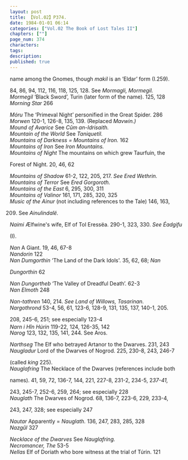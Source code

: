 ```yaml
---
layout: post
title: 【Vol.02】P374.
date: 1984-01-01 06:14
categories: ["Vol.02 The Book of Lost Tales II"]
chapters: [""]
page_num: 374
characters: 
tags: 
description: 
published: true
---
```


<p style="text-indent: 0;">
name among the Gnomes, though <I>makil </I>is an ‘Eldar’ form (I.259).
</p>

84, 86, 94, 112, 116, 118, 125, 128. See <I>Mormagli, Mormegil.<BR>Mormegil    </I>‘Black Sword’, Turin (later form of the name). 125, 128<BR><I>Morning Star    </I>266

<I>Móru   </I>The ‘Primeval Night’ personified in the Great Spider. 286<BR><I>Morwen     </I>120-1, 126-8, 135, 139. (Replaced <I>Mavwin.)<BR>Mound of Avarice    </I>See <I>Cûm an-Idrisaith.<BR>Mountain of the World    </I>See <I>Taniquetil.<BR>Mountains of Darkness    = Mountains of Iron. </I>162<BR><I>Mountains of Iron    </I>See <I>Iron Mountains.<BR>Mountains of Night    </I>The mountains on which grew Taurfuin, the

Forest of Night. 20, 46, 62

<I>Mountains of Shadow    </I>61-2, 122, 205, 217. <I>See Ered Wethrin.<BR>Mountains of Terror    </I>See <I>Ered Gorgoroth.<BR>Mountains of the East    </I>6, 295, 300, 311<BR><I>Mountains of Valinor    </I>161, 171, 285, 320, 325<BR><I>Music of the Ainur    </I>(not including references to the Tale) 146, 163,

209. See <I>Ainulindalë.</I>

<I>Naimi   </I>Ælfwine's wife, Elf of Tol Eressëa. 290-1, 323, 330. <I>See Éadgifu</I>

(I).

<I>Nan    </I>A Giant. 19, 46, 67-8<BR><I>Nandorin    </I>122<BR><I>Nan Dumgorthin    </I>‘The Land of the Dark Idols'.  35, 62, 68; <I>Nan</I>

<I>Dungorthin </I>62

<I>Nan Dungortheb    </I>‘The Valley of Dreadful Death’. 62-3<BR><I>Nan Elmoth    </I>248

<I>Nan-tathren     </I>140, 214. <I>See Land of Willows, Tasarinan.<BR>Nargothrond    </I>53-4, 56, 61, 123-6, 128-9, 131, 135, 137, 140-1, 205.

208, 245-6, 251; see especially 123-4<BR><I>Narn i Hîn Húrin   </I>119-22, 124, 126-35, 142<SUP><BR></SUP><I>Narog     </I>123, 132, 135, 141, 244. See Aros.

<I>Narthseg    </I>The Elf who betrayed Artanor to the Dwarves. 231, 243<BR><I>Naugladur    </I>Lord of the Dwarves of Nogrod. 225, 230-8, 243, 246-7

(called <I>king </I>225).<BR><I>Nauglafring    </I>The Necklace of the Dwarves (references include both

names). 41, 59, 72, 136-7, 144, 221, 227-8, 231-2, 234-5, 2<I>37-41,</I>

243, 245-7, 252-6, 259, 264; see especially 228<BR><I>Nauglath    </I>The Dwarves of Nogrod. 68, 136-7, 223-6, 229, 233-4,

243, 247, 328; see especially 247

<I>Nautar    </I>Apparently = <I>Nauglath. </I>136, 247, 283, 285, 328<BR><I>Nazgûl   </I>327

<I>Necklace of the Dwarves    </I>See <I>Nauglafring.<BR>Necromancer, The     </I>53-5<BR><I>Nellas    </I>Elf of Doriath who bore witness at the trial of Túrin. 121

